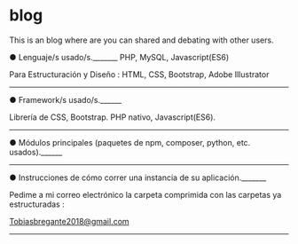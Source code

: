 # blog
This is an blog where are you can shared and debating with other users.


● Lenguaje/s usado/s._______
PHP, MySQL, Javascript(ES6)

Para Estructuración y Diseño : 
HTML, CSS, Bootstrap, Adobe Illustrator
___________________________
● Framework/s usado/s.______

Librería de CSS, Bootstrap.
PHP nativo, Javascript(ES6). 
___________________________
● Módulos principales (paquetes de npm, composer, python, etc. usados).______


___________________________
● Instrucciones de cómo correr una instancia de su aplicación._______

Pedime a mi correo electrónico la carpeta comprimida con las carpetas ya estructuradas :

Tobiasbregante2018@gmail.com
___________________________
